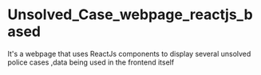 # Unsolved_Case_webpage_reactjs_based
It's a webpage that uses ReactJs components to display several unsolved police cases ,data being used in the frontend itself
